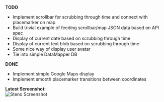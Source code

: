 **TODO**
- Implement scrollbar for scrubbing through time and connect with placemarker on map  
- Build trivial example of feeding scrollbar/map JSON data based on API spec  
- Display of current date based on scrubbing through time  
- Display of current text blob based on scrubbing through time  
- Some nice way of display user avatar  
- Tie into simple DataMapper DB  

**DONE**  
- Implement simple Google Maps display  
- Implement smooth placemarker transitions between coordinates  

**Latest Screenshot:**  
![Steno Screenshot](http://f.cl.ly/items/3B0a042V1M1p3n2R1L16/Screen%20Shot%202013-01-24%20at%202.33.48%20AM.png)